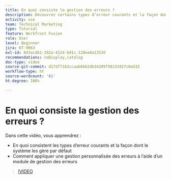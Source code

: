 ```yaml
---
title: En quoi consiste la gestion des erreurs ?
description: Découvrez certains types d’erreur courants et la façon dont le système les gère par défaut, puis comment appliquer une gestion personnalisée des erreurs dans  [!DNL Adobe Workfront Fusion].
activity: use
team: Technical Marketing
type: Tutorial
feature: Workfront Fusion
role: User
level: Beginner
jira: KT-9063
exl-id: 843acdb1-192a-4124-b91c-128ee6a1353d
recommendations: noDisplay,catalog
doc-type: video
source-git-commit: d17df7162ccaab6b62db34209f50131927c0a532
workflow-type: ht
source-wordcount: '61'
ht-degree: 100%

---
```


# En quoi consiste la gestion des erreurs ?

Dans cette vidéo, vous apprendrez :

* En quoi consistent les types d’erreur courants et la façon dont le système les gère par défaut
* Comment appliquer une gestion personnalisée des erreurs à l’aide d’un module de gestion des erreurs

>[!VIDEO](https://video.tv.adobe.com/v/3418130/?quality=12&learn=on&enablevpops&captions=fre_fr)
